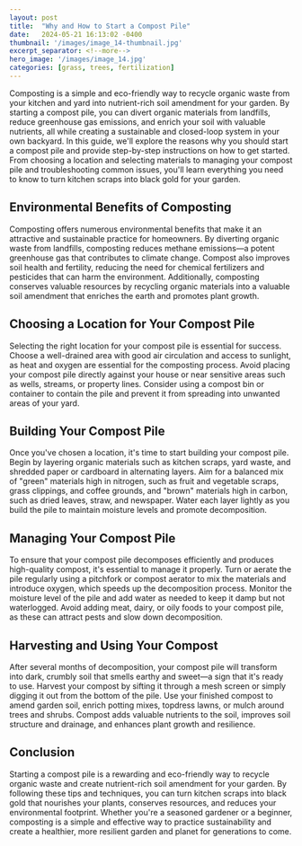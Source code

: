 ```yaml
---
layout: post
title:  "Why and How to Start a Compost Pile"
date:   2024-05-21 16:13:02 -0400
thumbnail: '/images/image_14-thumbnail.jpg'
excerpt_separator: <!--more-->
hero_image: '/images/image_14.jpg'
categories: [grass, trees, fertilization]
---
```

Composting is a simple and eco-friendly way to recycle organic waste from your kitchen and yard into nutrient-rich soil amendment for your garden.<!--more--> By starting a compost pile, you can divert organic materials from landfills, reduce greenhouse gas emissions, and enrich your soil with valuable nutrients, all while creating a sustainable and closed-loop system in your own backyard. In this guide, we'll explore the reasons why you should start a compost pile and provide step-by-step instructions on how to get started. From choosing a location and selecting materials to managing your compost pile and troubleshooting common issues, you'll learn everything you need to know to turn kitchen scraps into black gold for your garden.

## Environmental Benefits of Composting
Composting offers numerous environmental benefits that make it an attractive and sustainable practice for homeowners. By diverting organic waste from landfills, composting reduces methane emissions—a potent greenhouse gas that contributes to climate change. Compost also improves soil health and fertility, reducing the need for chemical fertilizers and pesticides that can harm the environment. Additionally, composting conserves valuable
resources by recycling organic materials into a valuable soil amendment that enriches the earth and promotes plant growth.

## Choosing a Location for Your Compost Pile
Selecting the right location for your compost pile is essential for success. Choose a well-drained area with good air circulation and access to sunlight, as heat and oxygen are essential for the composting process. Avoid placing your compost pile directly against your house or near sensitive areas such as wells, streams, or property lines. Consider using a compost bin or container to contain the pile and prevent it from spreading into unwanted areas of your yard.

## Building Your Compost Pile
Once you've chosen a location, it's time to start building your compost pile. Begin by layering organic materials such as kitchen scraps, yard waste, and shredded paper or cardboard in alternating layers. Aim for a balanced mix of "green" materials high in nitrogen, such as fruit and vegetable scraps, grass clippings, and coffee grounds, and "brown" materials high in carbon, such as dried leaves, straw, and newspaper. Water each layer lightly as you build the pile to maintain moisture levels and promote decomposition.

## Managing Your Compost Pile
To ensure that your compost pile decomposes efficiently and produces high-quality compost, it's essential to manage it properly. Turn or aerate the pile regularly using a pitchfork or compost aerator to mix the materials and introduce oxygen, which speeds up the decomposition process. Monitor the moisture level of the pile and add water as needed to keep it damp but not waterlogged. Avoid adding meat, dairy, or oily foods to your compost pile, as these can attract pests and slow down decomposition.

## Harvesting and Using Your Compost
After several months of decomposition, your compost pile will transform into dark, crumbly soil that smells earthy and sweet—a sign that it's ready to use. Harvest your compost by sifting it through a mesh screen or simply digging it out from the bottom of the pile. Use your finished compost to amend garden soil, enrich potting mixes, topdress lawns, or mulch around trees and shrubs. Compost adds valuable nutrients to the soil, improves soil structure and drainage, and enhances plant growth and resilience.

## Conclusion
Starting a compost pile is a rewarding and eco-friendly way to recycle organic waste and create nutrient-rich soil amendment for your garden. By following these tips and techniques, you can turn kitchen scraps into black gold that nourishes your plants, conserves resources, and reduces your environmental footprint. Whether you're a seasoned gardener or a beginner, composting is a simple and effective way to practice sustainability and create a healthier, more resilient garden and planet for generations to come.
